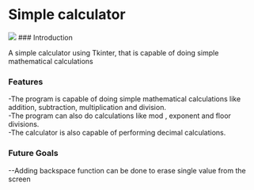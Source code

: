 # Simple calculator
<img src="https://imgur.com/Tj1Vjt5.png">
### Introduction

A simple calculator using Tkinter, that is capable of doing simple mathematical calculations
### Features

-The program is capable of doing simple mathematical calculations like addition, subtraction, multiplication and division. <br>
-The program can also do calculations like mod , exponent and floor divisions. <br>
-The calculator is also capable of performing decimal calculations. <br>

### Future Goals
--Adding backspace function can be done to erase single value from the screen













